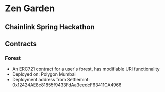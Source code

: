 # Zen Garden
## Chainlink Spring Hackathon

## Contracts

### Forest

- An ERC721 contract for a user's forest, has modifiable URI functionality
- Deployed on: Polygon Mumbai
- Deployment address from Settlemint: 0x12424AE8c81855f9433FdAa3eedcF63411CA4966
